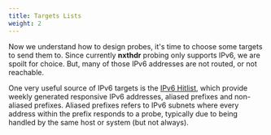 ```yaml
---
title: Targets Lists
weight: 2
---
```


Now we understand how to design probes, it's time to choose some targets to send them to. Since currently **nxthdr** probing only supports IPv6, we are spoilt for choice. But, many of those IPv6 addresses are not routed, or not reachable.

One very useful source of IPv6 targets is the [IPv6 Hitlist](https://ipv6hitlist.github.io/#), which provide weekly generated responsive IPv6 addresses, aliased prefixes and non-aliased prefixes. Aliased prefixes refers to IPv6 subnets where every address within the prefix responds to a probe, typically due to being handled by the same host or system (but not always).
